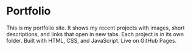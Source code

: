 # Portfolio
This is my portfolio site. It shows my recent projects with images, short descriptions, and links that open in new tabs. Each project is in its own folder. Built with HTML, CSS, and JavaScript. Live on GitHub Pages.
